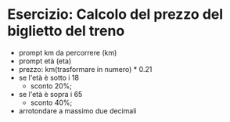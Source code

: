 # Esercizio: Calcolo del prezzo del biglietto del treno

- prompt km da percorrere (km)
- prompt età (eta)
- prezzo: km(trasformare in numero) * 0.21
- se l'età è sotto i 18
    - sconto 20%;
- se l'età è sopra i 65
    - sconto 40%;
- arrotondare a massimo due decimali